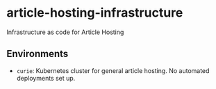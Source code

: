 # article-hosting-infrastructure
Infrastructure as code for Article Hosting

## Environments

- `curie`: Kubernetes cluster for general article hosting. No automated deployments set up.
